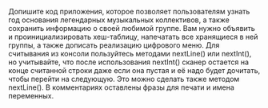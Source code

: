 Допишите код приложения, которое позволяет пользователям узнать год основания легендарных музыкальных коллективов, а также сохранить информацию о своей любимой группе.
Вам нужно объявить и проинициализировать хеш-таблицу, напечатать все хранящиеся в ней группы, а также дописать реализацию цифрового меню. Для считывания из консоли пользуйтесь методами nextLine() или nextInt(), но учитывайте, что после использования nextInt() сканер остается на конце считанной строки даже если она пустая и её надо будет дочитать, чтобы перейти на следующую. Это можно сделать также методом nextLine(). В комментариях оставлены фразы для печати и имена переменных.